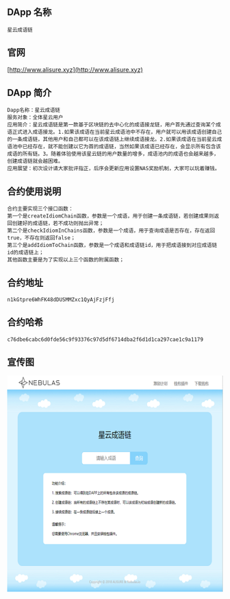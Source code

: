 

## DApp 名称
```
星云成语链
```

## 官网
[http://www.alisure.xyz](http://www.alisure.xyz)


## DApp 简介
```
Dapp名称：星云成语链
服务对象：全体星云用户
应用简介：星云成语链是第一款基于区块链的去中心化的成语接龙链，用户首先通过查询某个成语正式进入成语接龙。1.如果该成语在当前星云成语池中不存在，用户就可以用该成语创建自己的一条成语链，其他用户和自己都可以在该成语链上继续成语接龙。2.如果该成语在当前星云成语池中已经存在，就不能创建以它为首的成语链，当然如果该成语已经存在，会显示所有包含该成语的所有链。3。随着体验使用该星云链的用户数量的增多，成语池内的成语也会越来越多，创建成语链就会越困难。
应用展望：初次设计请大家批评指正，后序会更新应用设置NAS奖励机制，大家可以玩着赚钱。
```

## 合约使用说明
```
合约主要实现三个接口函数：
第一个是createIdiomChain函数，参数是一个成语，用于创建一条成语链，若创建成果则返回创建好的成语链，若不成功则抛出异常；
第二个是checkIdiomInChains函数，参数是一个成语，用于查询成语是否存在，存在返回true，不存在则返回false；
第三个是addIdiomToChain函数，参数是一个成语和成语链id，用于把成语接到对应成语链id的成语链上；
其他函数主要是为了实现以上三个函数的附属函数；
```

## 合约地址
```
n1kGtpre6WhFK48dDUSMMZxc1QyAjFzjFfj
```

## 合约哈希
```
c76dbe6cabc6d0fde56c9f93376c97d5df6714dba2f6d1d1ca297cae1c9a1179
```

## 宣传图

![宣传图](1.png)



